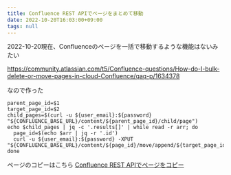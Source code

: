 ```yaml
---
title: Confluence REST APIでページをまとめて移動
date: 2022-10-20T16:03:00+09:00
tags: null
---
```


2022-10-20現在、Confluenceのページを一括で移動するような機能はないみたい

https://community.atlassian.com/t5/Confluence-questions/How-do-I-bulk-delete-or-move-pages-in-cloud-Confluence/qaq-p/1634378

なので作った

````shell
parent_page_id=$1
target_page_id=$2
child_pages=$(curl -u ${user_email}:${password} "${CONFLUENCE_BASE_URL}/content/${parent_page_id}/child/page")
echo $child_pages | jq -c '.results[]' | while read -r arr; do
  page_id=$(echo $arr | jq -r '.id')
  curl -u ${user_email}:${password} -XPUT "${CONFLUENCE_BASE_URL}/content/${page_id}/move/append/${target_page_id}"
done

````

ページのコピーはこちら
[Confluence REST APIでページをコピー](note/Confluence%20REST%20APIでページをコピー.md)
